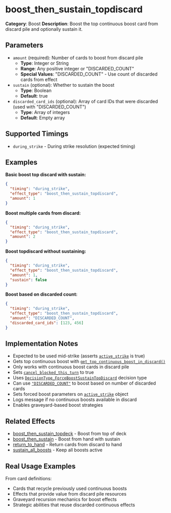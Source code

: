 # boost_then_sustain_topdiscard

**Category**: Boost
**Description**: Boost the top continuous boost card from discard pile and optionally sustain it.

## Parameters

- `amount` (required): Number of cards to boost from discard pile
  - **Type**: Integer or String
  - **Range**: Any positive integer or "DISCARDED_COUNT"
  - **Special Values**: "DISCARDED_COUNT" - Use count of discarded cards from effect
- `sustain` (optional): Whether to sustain the boost
  - **Type**: Boolean
  - **Default**: true
- `discarded_card_ids` (optional): Array of card IDs that were discarded (used with "DISCARDED_COUNT")
  - **Type**: Array of integers
  - **Default**: Empty array

## Supported Timings

- `during_strike` - During strike resolution (expected timing)

## Examples

**Basic boost top discard with sustain:**
```json
{
  "timing": "during_strike",
  "effect_type": "boost_then_sustain_topdiscard",
  "amount": 1
}
```

**Boost multiple cards from discard:**
```json
{
  "timing": "during_strike",
  "effect_type": "boost_then_sustain_topdiscard",
  "amount": 2
}
```

**Boost topdiscard without sustaining:**
```json
{
  "timing": "during_strike",
  "effect_type": "boost_then_sustain_topdiscard",
  "amount": 1,
  "sustain": false
}
```

**Boost based on discarded count:**
```json
{
  "timing": "during_strike",
  "effect_type": "boost_then_sustain_topdiscard",
  "amount": "DISCARDED_COUNT",
  "discarded_card_ids": [123, 456]
}
```

## Implementation Notes

- Expected to be used mid-strike (asserts [`active_strike`](../../scenes/core/local_game.gd:2173) is true)
- Gets top continuous boost with [`get_top_continuous_boost_in_discard()`](../../scenes/core/local_game.gd:2174)
- Only works with continuous boost cards in discard pile
- Sets [`cancel_blocked_this_turn`](../../scenes/core/local_game.gd:2179) to true
- Uses [`DecisionType_ForceBoostSustainTopDiscard`](../../scenes/core/local_game.gd:2182) decision type
- Can use [`"DISCARDED_COUNT"`](../../scenes/core/local_game.gd:2186) to boost based on number of discarded cards
- Sets forced boost parameters on [`active_strike`](../../scenes/core/local_game.gd:2184) object
- Logs message if no continuous boosts available in discard
- Enables graveyard-based boost strategies

## Related Effects

- [boost_then_sustain_topdeck](boost_then_sustain_topdeck.md) - Boost from top of deck
- [boost_then_sustain](boost_then_sustain.md) - Boost from hand with sustain
- [return_to_hand](../cards/return_to_hand.md) - Return cards from discard to hand
- [sustain_all_boosts](sustain_all_boosts.md) - Keep all boosts active

## Real Usage Examples

From card definitions:
- Cards that recycle previously used continuous boosts
- Effects that provide value from discard pile resources
- Graveyard recursion mechanics for boost effects
- Strategic abilities that reuse discarded continuous effects